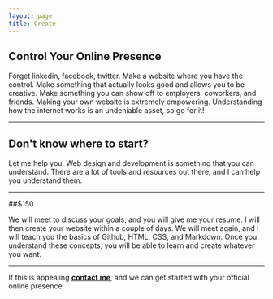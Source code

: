 ```yaml
---
layout: page
title: Create
---
```


## Control Your Online Presence
Forget linkedin, facebook, twitter. Make a website where you have the control. Make something that actually looks good and allows you to be creative. Make something you can show off to employers, coworkers, and friends. Making your own website is extremely empowering. Understanding how the internet works is an undeniable asset, so go for it! 

---
## Don't know where to start?
Let me help you. Web design and development is something that you can understand. There are a lot of tools and resources out there, and I can help you understand them. 

---
##$150

We will meet to discuss your goals, and you will give me your resume. I will then create your website within a couple of days. We will meet again, and I will teach you the basics of Github, HTML, CSS, and Markdown. Once you understand these concepts, you will be able to learn and create whatever you want.

---
If this is appealing [**contact me**](/contact), and we can get started with your official online presence.